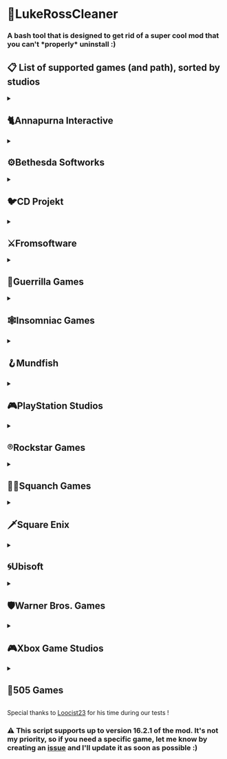 # 🧼LukeRossCleaner
### A bash tool that is designed to get rid of a super cool mod that you can't \*properly* uninstall :)

## 📋 List of supported games (and path), sorted by studios
<details>
  <summary><h2>🐈Annapurna Interactive</h2></summary>
  
  - Stray: `\Stray\Hk_project\Binaries\Win64`
</details>

<details>
  <summary><h2>⚙️Bethesda Softworks</h2></summary>
    
  - GhostwireTokyo: `\GhostwireTokyo` 
  - Indiana Jones and the Great Circle: `\Indiana Jones and the Great Circle\Content`
</details>

<details>
  <summary><h2>🐦CD Projekt</h2></summary>
  
  - Cyberpunk 2077: `\Cyberpunk 2077\Cyberpunk 2077\bin\x64`
</details>

<details>
  <summary><h2>⚔Fromsoftware</h2></summary>
  
  - Dark Souls: Remastered: `\DARK SOULS REMASTERED`
  - Dark Souls II: `Work in progress...`
  - Elden Ring: `\ELDEN RING`
</details>

<details>
  <summary><h2>🦕Guerrilla Games</h2></summary>
  
  - Horizon Forbidden West: `\Horizon Forbidden West`
  - Horizon Zero Dawn: `\Horizon Zero Dawn`
</details>

<details>
  <summary><h2>🕸️Insomniac Games</h2></summary>
  
  - Marvel's Spider-Man Remastered: `\Spider-man Remastered`
  - Marvel's Spider-Man: Miles Morales: `\Marvel’s Spider-Man - Miles Morales`
</details>

<details>
  <summary><h2>🪝Mundfish</h2></summary>
  
  - Atomic Heart: `\Atomic Heart\AtomicHeart\Binaries\Win64`
</details>

<details>
  <summary><h2>🎮PlayStation Studios</h2></summary>

  - Ghost of Tsushima: `\Ghost of Tsushima DIRECTOR'S CUT`
  - Uncharted Legacy of Thieves Collection: `\UNCHARTED - Legacy of Thieves Collection`
</details>

<details>
  <summary><h2>®️Rockstar Games</h2></summary>

  - Grand Theft Auto V: `\GTAV` or `\Grand Theft Auto V`
  - Mafia: Definitive Edition: `\Mafia Definitive Edition`
  - Mafia II: Definitive Edition: `\Mafia II - Definitive Edition\pc`
  - Mafia III: Definitive Edition: `\Mafia 3 - Definitive Edition`
  - Red Dead Redemption 2: `\Red Dead Redemption 2`
</details>

<details>
  <summary><h2>🧑‍🚀Squanch Games</h2></summary>
  
  - High On Life: `\High on Life\Oregon\Binaries\Win64`
</details>

<details>
  <summary><h2>🗡️Square Enix</h2></summary>
  
  - Final Fantasy VII Remake Intergrade: `\Final Fantasy VII - Remake Intergrade\End\Binaries\Win64`
</details>

<details>
  <summary><h2>🌀Ubisoft</h2></summary>
  
  - Avatar: Frontiers of Pandora: `\AvatarFrontiersofPandora`
  - FarCry New Dawn: `\Far Cry New Dawn\bin`
  - FarCry Primal: `\Far Cry - Primal\bin`
  - FarCry 4: `\Far Cry 4`
  - FarCry 5: `\Far Cry 5`
  - FarCry 6: `\Far Cry 6`
  - Watch Dogs: `\Watch_Dogs\bin`
  - Watch Dogs 2: `\Watch_Dogs 2\bin`
  - Star Wars Outlaws: `\Star Wars Outlaws`
</details>

<details>
  <summary><h2>🛡️Warner Bros. Games</h2></summary>
  
  - Hogwarts Legacy: `\Hogwarts Legacy\Phoenix\Binaries\Win64`
</details>

<details>
  <summary><h2>🎮Xbox Game Studios</h2></summary>
  
  - Grounded: `\Grounded\Maine\Binaries\Win64` 
</details>

<details>
  <summary><h2>🦿505 Games</h2></summary>
  
  - Ghostrunner: `\Ghostrunner\Ghostrunner\Binaries\Win64`
</details>

Special thanks to [Loocist23](https://github.com/Loocist23) for his time during our tests !

### ⚠️ This script supports up to version 16.2.1 of the mod. It's not my priority, so if you need a specific game, let me know by creating an [issue](https://github.com/Yelodress/LukeRossCleaner/issues) and I'll update it as soon as possible :)
